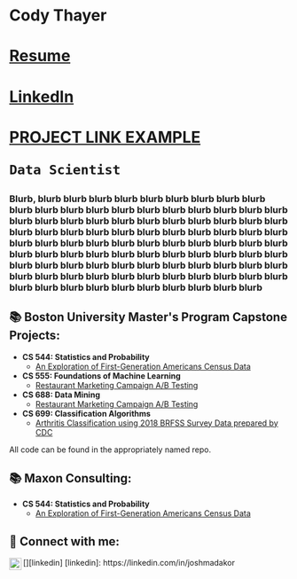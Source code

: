# Cody Thayer


<h1> <a href="https://github.com/codythayer/codythayer/blob/main/Cody%20Thayer%20Resume%201.4.2024.pdf">Resume</a>
<h1> <a href="https://www.linkedin.com/in/codythayer/">LinkedIn</a>
<h1> <a href="https://codythayer.github.io/us-census-project/">PROJECT LINK EXAMPLE</a>


**`Data Scientist`**

### Blurb, blurb blurb blurb blurb blurb blurb blurb blurb blurb blurb blurb blurb blurb blurb blurb blurb blurb blurb blurb blurb blurb blurb blurb blurb blurb blurb blurb blurb blurb blurb blurb blurb blurb blurb blurb blurb blurb blurb blurb blurb blurb blurb blurb blurb blurb blurb blurb blurb blurb blurb blurb blurb blurb blurb blurb blurb blurb blurb blurb blurb blurb blurb blurb blurb blurb blurb blurb blurb blurb blurb blurb blurb blurb blurb blurb blurb blurb blurb blurb blurb blurb blurb blurb blurb blurb blurb blurb blurb blurb blurb blurb blurb blurb blurb blurb blurb

<h2>📚 Boston University Master's Program Capstone Projects:</h2>

- <b>CS 544: Statistics and Probability</b>
  - [An Exploration of First-Generation Americans Census Data](https://codythayer.github.io/us-census-project/)
- <b>CS 555: Foundations of Machine Learning</b>
  - [Restaurant Marketing Campaign A/B Testing](https://github.com/joshmadakor1/4chan-Image-Analysis-Middleware-C964)
- <b>CS 688: Data Mining</b>
  - [Restaurant Marketing Campaign A/B Testing](https://github.com/joshmadakor1/4chan-Image-Analysis-Middleware-C964)
- <b>CS 699: Classification Algorithms</b>
  - [Arthritis Classification using 2018 BRFSS Survey Data prepared by CDC](https://github.com/joshmadakor1/4chan-Image-Analysis-Middleware-C964)

All code can be found in the appropriately named repo.

<h2>📚 Maxon Consulting:</h2>

- <b>CS 544: Statistics and Probability</b>
  - [An Exploration of First-Generation Americans Census Data](https://codythayer.github.io/us-census-project/)


<h2> 🤳 Connect with me:</h2>
[<img align="left" alt="JoshMadakor | LinkedIn" width="22px" src="https://cdn.jsdelivr.net/npm/simple-icons@v3/icons/linkedin.svg" />][linkedin]
[linkedin]: https://linkedin.com/in/joshmadakor



